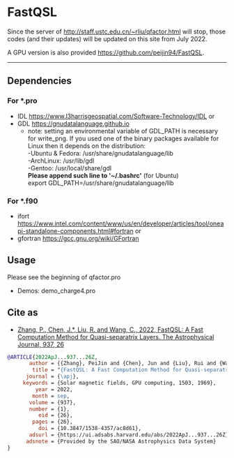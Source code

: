 # FastQSL

Since the server of http://staff.ustc.edu.cn/~rliu/qfactor.html will stop, those codes (and their updates) will be updated on this site from July 2022.

A GPU version is also provided https://github.com/peijin94/FastQSL.

-----------------------------
## Dependencies
### For *.pro
* IDL https://www.l3harrisgeospatial.com/Software-Technology/IDL or
* GDL https://gnudatalanguage.github.io
  * note: setting an environmental variable of GDL_PATH is necessary for write_png. 
If you used one of the binary packages available for Linux then it depends on the distribution:  
-Ubuntu & Fedora:  /usr/share/gnudatalanguage/lib   
-ArchLinux: /usr/lib/gdl  
-Gentoo: /usr/local/share/gdl   
**Please append such line to '~/.bashrc'** (for Ubuntu)    
export GDL_PATH=/usr/share/gnudatalanguage/lib 

### For *.f90
* ifort https://www.intel.com/content/www/us/en/developer/articles/tool/oneapi-standalone-components.html#fortran or
* gfortran https://gcc.gnu.org/wiki/GFortran

## Usage
Please see the beginning of qfactor.pro  
* Demos: demo_charge4.pro

## Cite as

* [Zhang, P., Chen, J.*, Liu, R. and Wang, C., 2022, FastQSL: A Fast Computation Method for Quasi-separatrix Layers. The Astrophysical Journal, 937, 26](https://iopscience.iop.org/article/10.3847/1538-4357/ac8d61)

```bibtex
@ARTICLE{2022ApJ...937...26Z,
       author = {{Zhang}, PeiJin and {Chen}, Jun and {Liu}, Rui and {Wang}, ChuanBing},
        title = "{FastQSL: A Fast Computation Method for Quasi-separatrix Layers}",
      journal = {\apj},
     keywords = {Solar magnetic fields, GPU computing, 1503, 1969},
         year = 2022,
        month = sep,
       volume = {937},
       number = {1},
          eid = {26},
        pages = {26},
          doi = {10.3847/1538-4357/ac8d61},
       adsurl = {https://ui.adsabs.harvard.edu/abs/2022ApJ...937...26Z},
      adsnote = {Provided by the SAO/NASA Astrophysics Data System}
}
```
